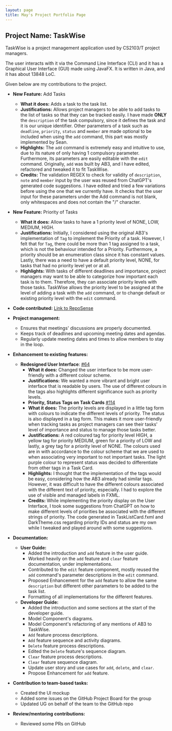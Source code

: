 ```yaml
---
layout: page
title: May's Project Portfolio Page
---
```


## Project Name: TaskWise

TaskWise is a project management application used by CS2103/T project managers.

The user interacts with it via the Command Line Interface (CLI) and it has a Graphical User
Interface (GUI) made using JavaFX. It is written in Java, and it has about 13848 LoC.

Given below are my contributions to the project.

* **New Feature:** Add Tasks
  * **What it does:** Adds a task to the task list.
  * **Justifications:** Allows project managers to be able to add tasks to the list of tasks so that they can
    be tracked easily. I have made **ONLY** the `description` of the task compulsory, since it
    defines the task and it is our unique identifier. Other parameters of a task such as `deadline`, `priority`,
    `status` and `member` are made optional to be included when using the `add` command, this part was mostly
    implemented by Sean.
  * **Highlights:** The `add` command is extremely easy and intuitive to use, due to its nature of only having 1
    compulsory parameter. Furthermore, its parameters are easily editable with the `edit` command. Originally, `add` was
    built by AB3, and I have edited, refactored and tweaked it to fit TaskWise.
  * **Credits:** The validation REGEX to check for validity of `description`, `note` and `member` input by the user
    was reused from ChatGPT's generated code suggestions. I have edited and tried a few variations before using the one that we
    currently have. It checks that the user input for these parameters under the Add command is not blank, only
    whitespaces and does not contain the "/" character.

* **New Feature:** Priority of Tasks
  * **What it does:** Allow tasks to have a 1 priority level of NONE, LOW, MEDIUM, HIGH.
  * **Justifications:** Initially, I considered using the original AB3's implementation of `Tag` to implement the Priority
    of a task. However, I felt that for `Tag`, there could be more than 1 tag assigned to a task, which is not the
    behaviour intended for a Priority. Furthermore, a priority should be an enumeration class since it has constant
    values. Lastly, there was a need to have a default priority level, NONE, for tasks that had no priority level yet
    or at all.
  * **Highlights:** With tasks of different deadlines and importance, project managers may want to be able to
    categorize how important each task is to them. Therefore, they can associate priority levels with those tasks.
    TaskWise allows the priority level to be assigned at the level of adding a task with the `add` command, or to change
    default or existing priority level with the `edit` command.

* **Code contributed:** [Link to RepoSense](https://nus-cs2103-ay2324s1.github.io/tp-dashboard/?search=maypfv&sort=groupTitle&sortWithin=title&timeframe=commit&mergegroup=&groupSelect=groupByRepos&breakdown=true&checkedFileTypes=docs~functional-code~test-code&since=2023-09-22&tabOpen=true&tabType=authorship&tabAuthor=maypfv&tabRepo=AY2324S1-CS2103T-T17-1%2Ftp%5Bmaster%5D&authorshipIsMergeGroup=false&authorshipFileTypes=docs~functional-code~test-code&authorshipIsBinaryFileTypeChecked=false&authorshipIsIgnoredFilesChecked=false)

* **Project management:**
  * Ensures that meetings' discussions are properly documented.
  * Keeps track of deadlines and upcoming meeting dates and agendas.
  * Regularly update meeting dates and times to allow members to stay in the loop.

* **Enhancement to existing features:**
  * **Redesigned User Interface**: [#64](https://github.com/AY2324S1-CS2103T-T17-1/tp/pull/64)
    * **What it does:** Changed the user interface to be more user-friendly with a different colour scheme.
    * **Justifications:** We wanted a more vibrant and bright user interface that is readable by users. The use of different
      colours in the tags also highlights different significance such as priority levels.
    * **Priority, Status Tags on Task Cards** [#114](https://github.com/AY2324S1-CS2103T-T17-1/tp/pull/114)
    * **What it does:** The priority levels are displayed in a little tag form with colours to indicate the different levels
      of priority. The status is also displayed in a tag form. This makes it more user-friendly when tracking tasks as
      project managers can see their tasks' level of importance and status to manage those tasks better.
    * **Justifications:** A red coloured tag for priority level HIGH, a yellow tag for priority MEDIUM, green for a
      priority of LOW and lastly, a grey tag for a priority level of NONE. The colours used are in with accordance to the
      colour scheme that we are used to when associating very important to not important tasks. The light purple colour
      to represent status was decided to differentiate from other tags in a Task Card.
    * **Highlights:** I thought that the implementation of the tags would be easy, considering how the AB3 already had
      similar tags. However, it was difficult to have the different colours associated with the different text of
      priority, especially. I had to explore the use of visible and managed labels in FXML.
    * **Credits:** While implementing the priority display on the User Interface, I took some suggestions from ChatGPT on
      how to make different levels of priorities be associated with the different strings of priority. The code generated
      in TaskListCard.fxml and DarkTheme.css regarding priority IDs and status are my own while I tweaked and played
      around with some suggestions.

* **Documentation:**
  * **User Guide:**
    * Added the introduction and `add` feature in the user guide.
    * Worked heavily on the `add` feature and `clear` feature documentation, under implementations.
    * Contributed to the `edit` feature component, mostly reused the `add` command's parameter descriptions in the `edit`
      command.
    * Proposed Enhancement for the `add` feature to allow the same `description` but different other parameters to be added to
      the task list.
    * Formatting of all implementations for the different features.
  * **Developer Guide:**
    * Added the introduction and some sections at the start of the developer guide.
    * Model Component's diagrams.
    * Model Component's refactoring of any mentions of AB3 to TaskWise.
    * `Add` feature process descriptions.
    * `Add` feature sequence and activity diagrams.
    * `Delete` feature process descriptions.
    * Edited the `Delete` feature's sequence diagram.
    * `Clear` feature process descriptions.
    * `Clear` feature sequence diagram.
    * Update user story and use cases for `add`, `delete`, and `clear`.
    * Propose Enhancement for `add` feature.
* **Contribution to team-based tasks:**
  * Created the UI mockup
  * Added some issues on the GitHub Project Board for the group
  * Updated UG on behalf of the team to the GitHub repo
* **Review/mentoring contributions:**
  * Reviewed some PRs on GitHub

